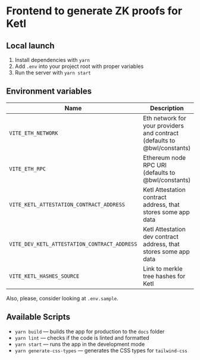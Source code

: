# Frontend to generate ZK proofs for Ketl

## Local launch

1. Install dependencies with `yarn`
2. Add `.env` into your project root with proper variables
3. Run the server with `yarn start`

## Environment variables

| Name                                         | Description                                                              |
| -------------------------------------------- | ------------------------------------------------------------------------ |
| `VITE_ETH_NETWORK`                           | Eth network for your providers and contract (defaults to @bwl/constants) |
| `VITE_ETH_RPC`                               | Ethereum node RPC URI (defaults to @bwl/constants)                       |
| `VITE_KETL_ATTESTATION_CONTRACT_ADDRESS`     | Ketl Attestation contract address, that stores some app data             |
| `VITE_DEV_KETL_ATTESTATION_CONTRACT_ADDRESS` | Ketl Attestation dev contract address, that stores some app data         |
| `VITE_KETL_HASHES_SOURCE`                    | Link to merkle tree hashes for Ketl                                      |

Also, please, consider looking at `.env.sample`.

## Available Scripts

- `yarn build` — builds the app for production to the `docs` folder
- `yarn lint` — checks if the code is linted and formatted
- `yarn start` — runs the app in the development mode
- `yarn generate-css-types` — generates the CSS types for `tailwind-css`
